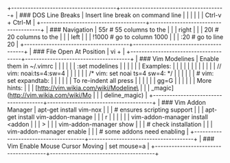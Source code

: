 +--------------------------------------+--------------------------------------+
| ### DOS Line Breaks                  | Insert line break on command line    |
|                                      |                                      |
|                                      |     Ctrl-v + Ctrl-M                  |
+--------------------------------------+--------------------------------------+
| ### Navigation                       |     55r         # 55 columns to the  |
|                                      | right                                |
|                                      |     20l         # 20 columns to the  |
|                                      | left                                 |
|                                      |     !1000       # go to column 1000  |
|                                      |     :20         # go to line 20      |
+--------------------------------------+--------------------------------------+
| ### File Open At Position            |     vi <file> +<line nr>             |
+--------------------------------------+--------------------------------------+
| ### Vim Modelines                    | Enable them in \~/.vimrc             |
|                                      |                                      |
|                                      |     :set modelines                   |
|                                      |                                      |
|                                      | Examples:                            |
|                                      |                                      |
|                                      |     <!-- vim: set ts=4 sw=4: -->     |
|                                      |                                      |
|                                      |     // vim: noai:ts=4:sw=4           |
|                                      |                                      |
|                                      |     /* vim: set noai ts=4 sw=4: */   |
|                                      |                                      |
|                                      |     # vim: set expandtab:            |
|                                      |                                      |
|                                      | To re-indent all press               |
|                                      |                                      |
|                                      |     gg=G                             |
|                                      |                                      |
|                                      | More hints:                          |
|                                      | [http://vim.wikia.com/wiki/Modeline\ |
|                                      | _magic](http://vim.wikia.com/wiki/Mo |
|                                      | deline_magic)                        |
+--------------------------------------+--------------------------------------+
| ### Vim Addon Manager                |     apt-get install vim-nox          |
|                                      |       # ensures scripting support    |
|                                      |     apt-get install vim-addon-manage |
|                                      | r                                    |
|                                      |                                      |
|                                      |     vim-addon-manager install <addon |
|                                      | >                                    |
|                                      |     vim-addon-manager show <addon>   |
|                                      |       # check installation           |
|                                      |     vim-addon-manager enable <addon> |
|                                      |       # some addons need enabling    |
+--------------------------------------+--------------------------------------+
| ### Vim Enable Mouse Cursor Moving   |     set mouse=a                      |
+--------------------------------------+--------------------------------------+


